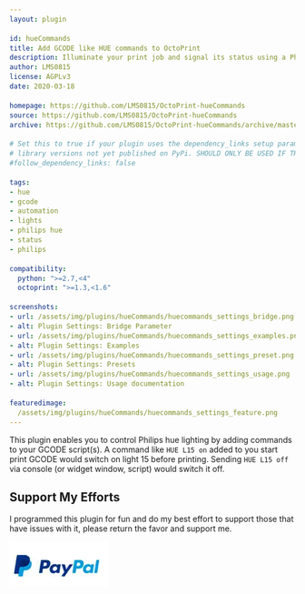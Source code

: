 ```yaml
---
layout: plugin

id: hueCommands
title: Add GCODE like HUE commands to OctoPrint
description: Illuminate your print job and signal its status using a Philips Hue light. Enter a GCODE equivalent anywhere you want.
author: LMS0815
license: AGPLv3
date: 2020-03-18

homepage: https://github.com/LMS0815/OctoPrint-hueCommands
source: https://github.com/LMS0815/OctoPrint-hueCommands
archive: https://github.com/LMS0815/OctoPrint-hueCommands/archive/master/OctoPrint-hueCommands.zip

# Set this to true if your plugin uses the dependency_links setup parameter to include
# library versions not yet published on PyPi. SHOULD ONLY BE USED IF THERE IS NO OTHER OPTION!
#follow_dependency_links: false

tags:
- hue
- gcode
- automation
- lights
- philips hue
- status
- philips

compatibility:
  python: ">=2.7,<4"
  octoprint: ">=1.3,<1.6"

screenshots:
- url: /assets/img/plugins/hueCommands/huecommands_settings_bridge.png
- alt: Plugin Settings: Bridge Parameter
- url: /assets/img/plugins/hueCommands/huecommands_settings_examples.png
- alt: Plugin Settings: Examples
- url: /assets/img/plugins/hueCommands/huecommands_settings_preset.png
- alt: Plugin Settings: Presets
- url: /assets/img/plugins/hueCommands/huecommands_settings_usage.png
- alt: Plugin Settings: Usage documentation

featuredimage:
  /assets/img/plugins/hueCommands/huecommands_settings_feature.png
---
```


This plugin enables you to control Philips hue lighting by adding commands to your GCODE script(s). 
A command like `HUE L15 on` added to you start print GCODE would switch on light 15 before printing.
Sending `HUE L15 off` via console (or widget window, script) would switch it off.

## Support My Efforts
I programmed this plugin for fun and do my best effort to support those that have issues with it, please return the favor and support me.

[![paypal](/assets/img/plugins/hueCommands/PayPal_Logo.jpg)](https://paypal.me/stonehome/5 "PayPal.me")
